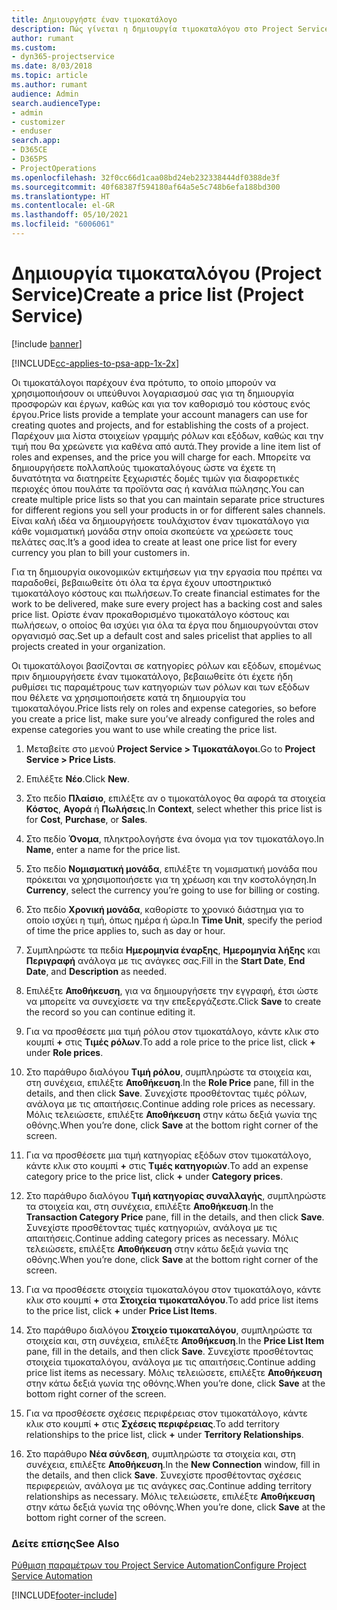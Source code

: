 ```yaml
---
title: Δημιουργήστε έναν τιμοκατάλογο
description: Πώς γίνεται η δημιουργία τιμοκαταλόγου στο Project Service
author: rumant
ms.custom:
- dyn365-projectservice
ms.date: 8/03/2018
ms.topic: article
ms.author: rumant
audience: Admin
search.audienceType:
- admin
- customizer
- enduser
search.app:
- D365CE
- D365PS
- ProjectOperations
ms.openlocfilehash: 32f0cc66d1caa08bd24eb232338444df0388de3f
ms.sourcegitcommit: 40f68387f594180af64a5e5c748b6efa188bd300
ms.translationtype: HT
ms.contentlocale: el-GR
ms.lasthandoff: 05/10/2021
ms.locfileid: "6006061"
---
```

# <a name="create-a-price-list-project-service"></a><span data-ttu-id="eed53-103">Δημιουργία τιμοκαταλόγου (Project Service)</span><span class="sxs-lookup"><span data-stu-id="eed53-103">Create a price list (Project Service)</span></span>

[!include [banner](../includes/psa-now-project-operations.md)]

[!INCLUDE[cc-applies-to-psa-app-1x-2x](../includes/cc-applies-to-psa-app-1x-2x.md)]

<span data-ttu-id="eed53-104">Οι τιμοκατάλογοι παρέχουν ένα πρότυπο, το οποίο μπορούν να χρησιμοποιήσουν οι υπεύθυνοι λογαριασμού σας για τη δημιουργία προσφορών και έργων, καθώς και για τον καθορισμό του κόστους ενός έργου.</span><span class="sxs-lookup"><span data-stu-id="eed53-104">Price lists provide a template your account managers can use for creating quotes and projects, and for establishing the costs of a project.</span></span> <span data-ttu-id="eed53-105">Παρέχουν μια λίστα στοιχείων γραμμής ρόλων και εξόδων, καθώς και την τιμή που θα χρεώνετε για καθένα από αυτά.</span><span class="sxs-lookup"><span data-stu-id="eed53-105">They provide a line item list of roles and expenses, and the price you will charge for each.</span></span> <span data-ttu-id="eed53-106">Μπορείτε να δημιουργήσετε πολλαπλούς τιμοκαταλόγους ώστε να έχετε τη δυνατότητα να διατηρείτε ξεχωριστές δομές τιμών για διαφορετικές περιοχές όπου πουλάτε τα προϊόντα σας ή κανάλια πώλησης.</span><span class="sxs-lookup"><span data-stu-id="eed53-106">You can create multiple price lists so that you can maintain separate price structures for different regions you sell your products in or for different sales channels.</span></span> <span data-ttu-id="eed53-107">Είναι καλή ιδέα να δημιουργήσετε τουλάχιστον έναν τιμοκατάλογο για κάθε νομισματική μονάδα στην οποία σκοπεύετε να χρεώσετε τους πελάτες σας.</span><span class="sxs-lookup"><span data-stu-id="eed53-107">It’s a good idea to create at least one price list for every currency you plan to bill your customers in.</span></span>  
  
<span data-ttu-id="eed53-108">Για τη δημιουργία οικονομικών εκτιμήσεων για την εργασία που πρέπει να παραδοθεί, βεβαιωθείτε ότι όλα τα έργα έχουν υποστηρικτικό τιμοκατάλογο κόστους και πωλήσεων.</span><span class="sxs-lookup"><span data-stu-id="eed53-108">To create financial estimates for the work to be delivered, make sure every project has a backing cost and sales price list.</span></span> <span data-ttu-id="eed53-109">Ορίστε έναν προκαθορισμένο τιμοκατάλογο κόστους και πωλήσεων, ο οποίος θα ισχύει για όλα τα έργα που δημιουργούνται στον οργανισμό σας.</span><span class="sxs-lookup"><span data-stu-id="eed53-109">Set up a default cost and sales pricelist that applies to all projects created in your organization.</span></span>  
  
<span data-ttu-id="eed53-110">Οι τιμοκατάλογοι βασίζονται σε κατηγορίες ρόλων και εξόδων, επομένως πριν δημιουργήσετε έναν τιμοκατάλογο, βεβαιωθείτε ότι έχετε ήδη ρυθμίσει τις παραμέτρους των κατηγοριών των ρόλων και των εξόδων που θέλετε να χρησιμοποιήσετε κατά τη δημιουργία του τιμοκαταλόγου.</span><span class="sxs-lookup"><span data-stu-id="eed53-110">Price lists rely on roles and expense categories, so before you create a price list, make sure you’ve already configured the roles and expense categories you want to use while creating the price list.</span></span>  
  
1.  <span data-ttu-id="eed53-111">Μεταβείτε στο μενού **Project Service > Τιμοκατάλογοι**.</span><span class="sxs-lookup"><span data-stu-id="eed53-111">Go to **Project Service > Price Lists**.</span></span>  
  
2.  <span data-ttu-id="eed53-112">Επιλέξτε **Νέο**.</span><span class="sxs-lookup"><span data-stu-id="eed53-112">Click **New**.</span></span>  
  
3.  <span data-ttu-id="eed53-113">Στο πεδίο **Πλαίσιο**, επιλέξτε αν ο τιμοκατάλογος θα αφορά τα στοιχεία **Κόστος**, **Αγορά** ή **Πωλήσεις**.</span><span class="sxs-lookup"><span data-stu-id="eed53-113">In **Context**, select whether this price list is for **Cost**, **Purchase**, or **Sales**.</span></span>  
  
4.  <span data-ttu-id="eed53-114">Στο πεδίο **Όνομα**, πληκτρολογήστε ένα όνομα για τον τιμοκατάλογο.</span><span class="sxs-lookup"><span data-stu-id="eed53-114">In **Name**, enter a name for the price list.</span></span>  
  
5.  <span data-ttu-id="eed53-115">Στο πεδίο **Νομισματική μονάδα**, επιλέξτε τη νομισματική μονάδα που πρόκειται να χρησιμοποιήσετε για τη χρέωση και την κοστολόγηση.</span><span class="sxs-lookup"><span data-stu-id="eed53-115">In **Currency**, select the currency you’re going to use for billing or costing.</span></span>  
  
6.  <span data-ttu-id="eed53-116">Στο πεδίο **Χρονική μονάδα**, καθορίστε το χρονικό διάστημα για το οποίο ισχύει η τιμή, όπως ημέρα ή ώρα.</span><span class="sxs-lookup"><span data-stu-id="eed53-116">In **Time Unit**, specify the period of time the price applies to, such as day or hour.</span></span>  
  
7.  <span data-ttu-id="eed53-117">Συμπληρώστε τα πεδία **Ημερομηνία έναρξης**, **Ημερομηνία λήξης** και **Περιγραφή** ανάλογα με τις ανάγκες σας.</span><span class="sxs-lookup"><span data-stu-id="eed53-117">Fill in the **Start Date**, **End Date**, and **Description** as needed.</span></span>  
  
8.  <span data-ttu-id="eed53-118">Επιλέξτε **Αποθήκευση**, για να δημιουργήσετε την εγγραφή, έτσι ώστε να μπορείτε να συνεχίσετε να την επεξεργάζεστε.</span><span class="sxs-lookup"><span data-stu-id="eed53-118">Click **Save** to create the record so you can continue editing it.</span></span>  
  
9. <span data-ttu-id="eed53-119">Για να προσθέσετε μια τιμή ρόλου στον τιμοκατάλογο, κάντε κλικ στο κουμπί **+** στις **Τιμές ρόλων**.</span><span class="sxs-lookup"><span data-stu-id="eed53-119">To add a role price to the price list, click **+** under **Role prices**.</span></span>  
  
10. <span data-ttu-id="eed53-120">Στο παράθυρο διαλόγου **Τιμή ρόλου**, συμπληρώστε τα στοιχεία και, στη συνέχεια, επιλέξτε **Αποθήκευση**.</span><span class="sxs-lookup"><span data-stu-id="eed53-120">In the **Role Price** pane, fill in the details, and then click **Save**.</span></span> <span data-ttu-id="eed53-121">Συνεχίστε προσθέτοντας τιμές ρόλων, ανάλογα με τις απαιτήσεις.</span><span class="sxs-lookup"><span data-stu-id="eed53-121">Continue adding role prices as necessary.</span></span> <span data-ttu-id="eed53-122">Μόλις τελειώσετε, επιλέξτε **Αποθήκευση** στην κάτω δεξιά γωνία της οθόνης.</span><span class="sxs-lookup"><span data-stu-id="eed53-122">When you’re done, click **Save** at the bottom right corner of the screen.</span></span>  
  
11. <span data-ttu-id="eed53-123">Για να προσθέσετε μια τιμή κατηγορίας εξόδων στον τιμοκατάλογο, κάντε κλικ στο κουμπί **+** στις **Τιμές κατηγοριών**.</span><span class="sxs-lookup"><span data-stu-id="eed53-123">To add an expense category price to the price list, click **+** under **Category prices**.</span></span>  
  
12. <span data-ttu-id="eed53-124">Στο παράθυρο διαλόγου **Τιμή κατηγορίας συναλλαγής**, συμπληρώστε τα στοιχεία και, στη συνέχεια, επιλέξτε **Αποθήκευση**.</span><span class="sxs-lookup"><span data-stu-id="eed53-124">In the **Transaction Category Price** pane, fill in the details, and then click **Save**.</span></span> <span data-ttu-id="eed53-125">Συνεχίστε προσθέτοντας τιμές κατηγοριών, ανάλογα με τις απαιτήσεις.</span><span class="sxs-lookup"><span data-stu-id="eed53-125">Continue adding category prices as necessary.</span></span> <span data-ttu-id="eed53-126">Μόλις τελειώσετε, επιλέξτε **Αποθήκευση** στην κάτω δεξιά γωνία της οθόνης.</span><span class="sxs-lookup"><span data-stu-id="eed53-126">When you’re done, click **Save** at the bottom right corner of the screen.</span></span>  
  
13. <span data-ttu-id="eed53-127">Για να προσθέσετε στοιχεία τιμοκαταλόγου στον τιμοκατάλογο, κάντε κλικ στο κουμπί **+** στα **Στοιχεία τιμοκαταλόγου**.</span><span class="sxs-lookup"><span data-stu-id="eed53-127">To add price list items to the price list, click **+** under **Price List Items**.</span></span>  
  
14. <span data-ttu-id="eed53-128">Στο παράθυρο διαλόγου **Στοιχείο τιμοκαταλόγου**, συμπληρώστε τα στοιχεία και, στη συνέχεια, επιλέξτε **Αποθήκευση**.</span><span class="sxs-lookup"><span data-stu-id="eed53-128">In the **Price List Item** pane, fill in the details, and then click **Save**.</span></span> <span data-ttu-id="eed53-129">Συνεχίστε προσθέτοντας στοιχεία τιμοκαταλόγου, ανάλογα με τις απαιτήσεις.</span><span class="sxs-lookup"><span data-stu-id="eed53-129">Continue adding price list items as necessary.</span></span> <span data-ttu-id="eed53-130">Μόλις τελειώσετε, επιλέξτε **Αποθήκευση** στην κάτω δεξιά γωνία της οθόνης.</span><span class="sxs-lookup"><span data-stu-id="eed53-130">When you’re done, click **Save** at the bottom right corner of the screen.</span></span>  
  
15. <span data-ttu-id="eed53-131">Για να προσθέσετε σχέσεις περιφέρειας στον τιμοκατάλογο, κάντε κλικ στο κουμπί **+** στις **Σχέσεις περιφέρειας**.</span><span class="sxs-lookup"><span data-stu-id="eed53-131">To add territory relationships to the price list, click **+** under **Territory Relationships**.</span></span>  
  
16. <span data-ttu-id="eed53-132">Στο παράθυρο **Νέα σύνδεση**, συμπληρώστε τα στοιχεία και, στη συνέχεια, επιλέξτε **Αποθήκευση**.</span><span class="sxs-lookup"><span data-stu-id="eed53-132">In the **New Connection** window, fill in the details, and then click **Save**.</span></span> <span data-ttu-id="eed53-133">Συνεχίστε προσθέτοντας σχέσεις περιφερειών, ανάλογα με τις ανάγκες σας.</span><span class="sxs-lookup"><span data-stu-id="eed53-133">Continue adding territory relationships as necessary.</span></span> <span data-ttu-id="eed53-134">Μόλις τελειώσετε, επιλέξτε **Αποθήκευση** στην κάτω δεξιά γωνία της οθόνης.</span><span class="sxs-lookup"><span data-stu-id="eed53-134">When you’re done, click **Save** at the bottom right corner of the screen.</span></span>  
  
### <a name="see-also"></a><span data-ttu-id="eed53-135">Δείτε επίσης</span><span class="sxs-lookup"><span data-stu-id="eed53-135">See Also</span></span>  
 [<span data-ttu-id="eed53-136">Ρύθμιση παραμέτρων του Project Service Automation</span><span class="sxs-lookup"><span data-stu-id="eed53-136">Configure Project Service Automation</span></span>](../psa/configure.md)


[!INCLUDE[footer-include](../includes/footer-banner.md)]